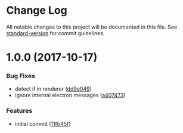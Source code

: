 # Change Log

All notable changes to this project will be documented in this file. See [standard-version](https://github.com/conventional-changelog/standard-version) for commit guidelines.

<a name="1.0.0"></a>
# 1.0.0 (2017-10-17)


### Bug Fixes

* detect if in renderer ([dd9e049](https://github.com/ungoldman/electron-ipc-log/commit/dd9e049))
* ignore internal electron messages ([a407473](https://github.com/ungoldman/electron-ipc-log/commit/a407473))


### Features

* initial commit ([11fb45f](https://github.com/ungoldman/electron-ipc-log/commit/11fb45f))
